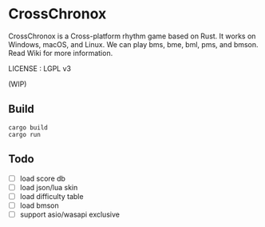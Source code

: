 # CrossChronox

CrossChronox is a Cross-platform rhythm game based on Rust.
It works on Windows, macOS, and Linux.
We can play bms, bme, bml, pms, and bmson.
Read Wiki for more information.

LICENSE : LGPL v3

(WIP)

## Build

```
cargo build
cargo run
```

## Todo

-   [ ] load score db
-   [ ] load json/lua skin
-   [ ] load difficulty table
-   [ ] load bmson
-   [ ] support asio/wasapi exclusive
